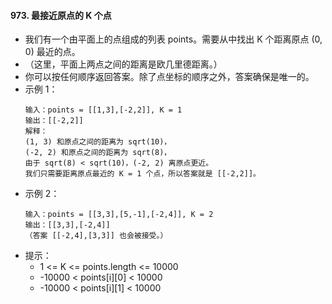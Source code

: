 #### 973. 最接近原点的 K 个点
- 我们有一个由平面上的点组成的列表 points。需要从中找出 K 个距离原点 (0, 0) 最近的点。
- （这里，平面上两点之间的距离是欧几里德距离。）
- 你可以按任何顺序返回答案。除了点坐标的顺序之外，答案确保是唯一的。
- 示例 1：
    ```
    输入：points = [[1,3],[-2,2]], K = 1
    输出：[[-2,2]]
    解释： 
    (1, 3) 和原点之间的距离为 sqrt(10)，
    (-2, 2) 和原点之间的距离为 sqrt(8)，
    由于 sqrt(8) < sqrt(10)，(-2, 2) 离原点更近。
    我们只需要距离原点最近的 K = 1 个点，所以答案就是 [[-2,2]]。
    ```
- 示例 2：
    ```
    输入：points = [[3,3],[5,-1],[-2,4]], K = 2
    输出：[[3,3],[-2,4]]
    （答案 [[-2,4],[3,3]] 也会被接受。）
    ```
- 提示：
  - 1 <= K <= points.length <= 10000
  - -10000 < points[i][0] < 10000
  - -10000 < points[i][1] < 10000